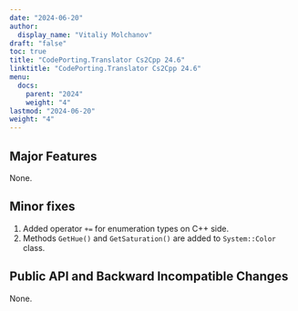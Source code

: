 ```yaml
---
date: "2024-06-20"
author:
  display_name: "Vitaliy Molchanov"
draft: "false"
toc: true
title: "CodePorting.Translator Cs2Cpp 24.6"
linktitle: "CodePorting.Translator Cs2Cpp 24.6"
menu:
  docs:
    parent: "2024"
    weight: "4"
lastmod: "2024-06-20"
weight: "4"
---
```


## Major Features ##

None.

## Minor fixes ##

1. Added operator `+=` for enumeration types on C++ side.
1. Methods `GetHue()` and `GetSaturation()` are added to `System::Color` class.

## Public API and Backward Incompatible Changes ##

None.

